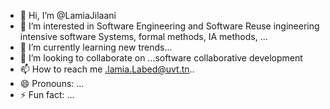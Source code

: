 - 👋 Hi, I’m @LamiaJilaani
- 👀 I’m interested in Software Engineering and Software Reuse ingineering intensive software Systems, formal methods, IA methods, ...
- 🌱 I’m currently learning new trends...
- 💞️ I’m looking to collaborate on ...software collaborative development
- 📫 How to reach me .lamia.Labed@uvt.tn..
- 😄 Pronouns: ...
- ⚡ Fun fact: ...

<!---
LamiaJilaani/LamiaJilaani is a ✨ special ✨ repository because its `README.md` (this file) appears on your GitHub profile.
You can click the Preview link to take a look at your changes.
--->
